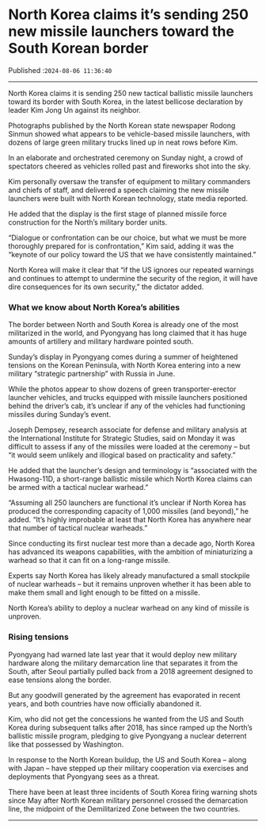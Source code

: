 # North Korea claims it’s sending 250 new missile launchers toward the South Korean border

Published :`2024-08-06 11:36:40`

---

North Korea claims it is sending 250 new tactical ballistic missile launchers toward its border with South Korea, in the latest bellicose declaration by leader Kim Jong Un against its neighbor.

Photographs published by the North Korean state newspaper Rodong Sinmun showed what appears to be vehicle-based missile launchers, with dozens of large green military trucks lined up in neat rows before Kim.

In an elaborate and orchestrated ceremony on Sunday night, a crowd of spectators cheered as vehicles rolled past and fireworks shot into the sky.

Kim personally oversaw the transfer of equipment to military commanders and chiefs of staff, and delivered a speech claiming the new missile launchers were built with North Korean technology, state media reported.

He added that the display is the first stage of planned missile force construction for the North’s military border units.

“Dialogue or confrontation can be our choice, but what we must be more thoroughly prepared for is confrontation,” Kim said, adding it was the “keynote of our policy toward the US that we have consistently maintained.”

North Korea will make it clear that “if the US ignores our repeated warnings and continues to attempt to undermine the security of the region, it will have dire consequences for its own security,” the dictator added.

### What we know about North Korea’s abilities

The border between North and South Korea is already one of the most militarized in the world, and Pyongyang has long claimed that it has huge amounts of artillery and military hardware pointed south.

Sunday’s display in Pyongyang comes during a summer of heightened tensions on the Korean Peninsula, with North Korea entering into a new military “strategic partnership” with Russia in June.

While the photos appear to show dozens of green transporter-erector launcher vehicles, and trucks equipped with missile launchers positioned behind the driver’s cab, it’s unclear if any of the vehicles had functioning missiles during Sunday’s event.

Joseph Dempsey, research associate for defense and military analysis at the International Institute for Strategic Studies, said on Monday it was difficult to assess if any of the missiles were loaded at the ceremony – but “it would seem unlikely and illogical based on practicality and safety.”

He added that the launcher’s design and terminology is “associated with the Hwasong-11D, a short-range ballistic missile which North Korea claims can be armed with a tactical nuclear warhead.”

“Assuming all 250 launchers are functional it’s unclear if North Korea has produced the corresponding capacity of 1,000 missiles (and beyond),” he added. “It’s highly improbable at least that North Korea has anywhere near that number of tactical nuclear warheads.”

Since conducting its first nuclear test more than a decade ago, North Korea has advanced its weapons capabilities, with the ambition of miniaturizing a warhead so that it can fit on a long-range missile.

Experts say North Korea has likely already manufactured a small stockpile of nuclear warheads – but it remains unproven whether it has been able to make them small and light enough to be fitted on a missile.

North Korea’s ability to deploy a nuclear warhead on any kind of missile is unproven.

### Rising tensions

Pyongyang had warned late last year that it would deploy new military hardware along the military demarcation line that separates it from the South, after Seoul partially pulled back from a 2018 agreement designed to ease tensions along the border.

But any goodwill generated by the agreement has evaporated in recent years, and both countries have now officially abandoned it.

Kim, who did not get the concessions he wanted from the US and South Korea during subsequent talks after 2018, has since ramped up the North’s ballistic missile program, pledging to give Pyongyang a nuclear deterrent like that possessed by Washington.

In response to the North Korean buildup, the US and South Korea – along with Japan – have stepped up their military cooperation via exercises and deployments that Pyongyang sees as a threat.

There have been at least three incidents of South Korea firing warning shots since May after North Korean military personnel crossed the demarcation line, the midpoint of the Demilitarized Zone between the two countries.

---

